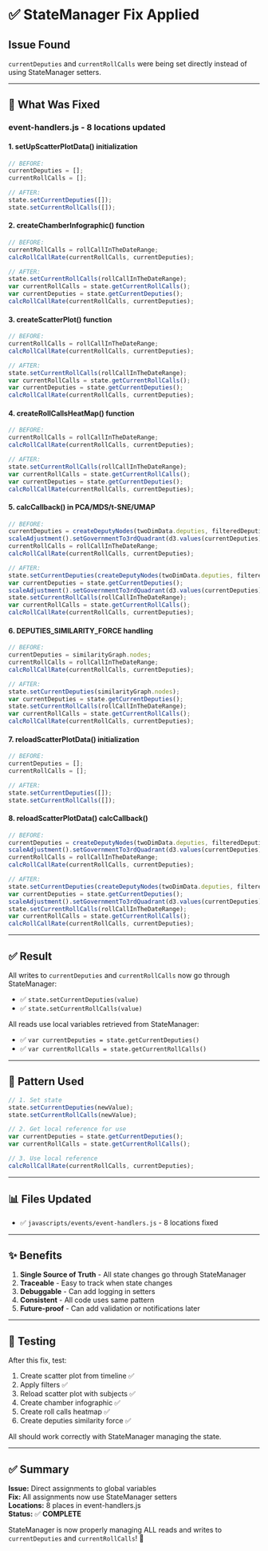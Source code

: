 # ✅ StateManager Fix Applied

## Issue Found
`currentDeputies` and `currentRollCalls` were being set directly instead of using StateManager setters.

---

## 🔧 What Was Fixed

### **event-handlers.js** - 8 locations updated

#### **1. setUpScatterPlotData() initialization**
```javascript
// BEFORE:
currentDeputies = [];
currentRollCalls = [];

// AFTER:
state.setCurrentDeputies([]);
state.setCurrentRollCalls([]);
```

#### **2. createChamberInfographic() function**
```javascript
// BEFORE:
currentRollCalls = rollCallInTheDateRange;
calcRollCallRate(currentRollCalls, currentDeputies);

// AFTER:
state.setCurrentRollCalls(rollCallInTheDateRange);
var currentRollCalls = state.getCurrentRollCalls();
var currentDeputies = state.getCurrentDeputies();
calcRollCallRate(currentRollCalls, currentDeputies);
```

#### **3. createScatterPlot() function**
```javascript
// BEFORE:
currentRollCalls = rollCallInTheDateRange;
calcRollCallRate(currentRollCalls, currentDeputies);

// AFTER:
state.setCurrentRollCalls(rollCallInTheDateRange);
var currentRollCalls = state.getCurrentRollCalls();
var currentDeputies = state.getCurrentDeputies();
calcRollCallRate(currentRollCalls, currentDeputies);
```

#### **4. createRollCallsHeatMap() function**
```javascript
// BEFORE:
currentRollCalls = rollCallInTheDateRange;
calcRollCallRate(currentRollCalls, currentDeputies);

// AFTER:
state.setCurrentRollCalls(rollCallInTheDateRange);
var currentRollCalls = state.getCurrentRollCalls();
var currentDeputies = state.getCurrentDeputies();
calcRollCallRate(currentRollCalls, currentDeputies);
```

#### **5. calcCallback() in PCA/MDS/t-SNE/UMAP**
```javascript
// BEFORE:
currentDeputies = createDeputyNodes(twoDimData.deputies, filteredDeputies);
scaleAdjustment().setGovernmentTo3rdQuadrant(d3.values(currentDeputies), filteredData[1]);
currentRollCalls = rollCallInTheDateRange;
calcRollCallRate(currentRollCalls, currentDeputies);

// AFTER:
state.setCurrentDeputies(createDeputyNodes(twoDimData.deputies, filteredDeputies));
var currentDeputies = state.getCurrentDeputies();
scaleAdjustment().setGovernmentTo3rdQuadrant(d3.values(currentDeputies), filteredData[1]);
state.setCurrentRollCalls(rollCallInTheDateRange);
var currentRollCalls = state.getCurrentRollCalls();
calcRollCallRate(currentRollCalls, currentDeputies);
```

#### **6. DEPUTIES_SIMILARITY_FORCE handling**
```javascript
// BEFORE:
currentDeputies = similarityGraph.nodes;
currentRollCalls = rollCallInTheDateRange;
calcRollCallRate(currentRollCalls, currentDeputies);

// AFTER:
state.setCurrentDeputies(similarityGraph.nodes);
var currentDeputies = state.getCurrentDeputies();
state.setCurrentRollCalls(rollCallInTheDateRange);
var currentRollCalls = state.getCurrentRollCalls();
calcRollCallRate(currentRollCalls, currentDeputies);
```

#### **7. reloadScatterPlotData() initialization**
```javascript
// BEFORE:
currentDeputies = [];
currentRollCalls = [];

// AFTER:
state.setCurrentDeputies([]);
state.setCurrentRollCalls([]);
```

#### **8. reloadScatterPlotData() calcCallback()**
```javascript
// BEFORE:
currentDeputies = createDeputyNodes(twoDimData.deputies, filteredDeputies);
scaleAdjustment().setGovernmentTo3rdQuadrant(d3.values(currentDeputies), filteredData[1]);
currentRollCalls = rollCallInTheDateRange;
calcRollCallRate(currentRollCalls, currentDeputies);

// AFTER:
state.setCurrentDeputies(createDeputyNodes(twoDimData.deputies, filteredDeputies));
var currentDeputies = state.getCurrentDeputies();
scaleAdjustment().setGovernmentTo3rdQuadrant(d3.values(currentDeputies), filteredData[1]);
state.setCurrentRollCalls(rollCallInTheDateRange);
var currentRollCalls = state.getCurrentRollCalls();
calcRollCallRate(currentRollCalls, currentDeputies);
```

---

## ✅ Result

All writes to `currentDeputies` and `currentRollCalls` now go through StateManager:
- ✅ `state.setCurrentDeputies(value)`
- ✅ `state.setCurrentRollCalls(value)`

All reads use local variables retrieved from StateManager:
- ✅ `var currentDeputies = state.getCurrentDeputies()`
- ✅ `var currentRollCalls = state.getCurrentRollCalls()`

---

## 🎯 Pattern Used

```javascript
// 1. Set state
state.setCurrentDeputies(newValue);
state.setCurrentRollCalls(newValue);

// 2. Get local reference for use
var currentDeputies = state.getCurrentDeputies();
var currentRollCalls = state.getCurrentRollCalls();

// 3. Use local reference
calcRollCallRate(currentRollCalls, currentDeputies);
```

---

## 📊 Files Updated

- ✅ `javascripts/events/event-handlers.js` - 8 locations fixed

---

## ✨ Benefits

1. **Single Source of Truth** - All state changes go through StateManager
2. **Traceable** - Easy to track when state changes
3. **Debuggable** - Can add logging in setters
4. **Consistent** - All code uses same pattern
5. **Future-proof** - Can add validation or notifications later

---

## 🧪 Testing

After this fix, test:
1. Create scatter plot from timeline ✅
2. Apply filters ✅
3. Reload scatter plot with subjects ✅
4. Create chamber infographic ✅
5. Create roll calls heatmap ✅
6. Create deputies similarity force ✅

All should work correctly with StateManager managing the state.

---

## ✅ Summary

**Issue:** Direct assignments to global variables  
**Fix:** All assignments now use StateManager setters  
**Locations:** 8 places in event-handlers.js  
**Status:** ✅ **COMPLETE**

StateManager is now properly managing ALL reads and writes to `currentDeputies` and `currentRollCalls`! 🎉


